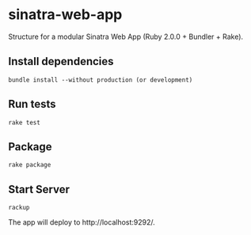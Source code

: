 # sinatra-web-app

Structure for a modular Sinatra Web App (Ruby 2.0.0 + Bundler + Rake).

## Install dependencies

    bundle install --without production (or development)

## Run tests

    rake test

## Package

    rake package

## Start Server

    rackup

The app will deploy to http://localhost:9292/.
